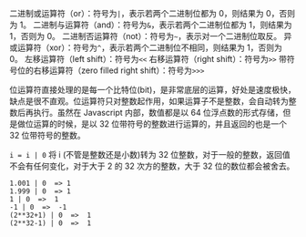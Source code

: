 二进制或运算符（or）：符号为`|`，表示若两个二进制位都为 0，则结果为 0，否则为 1。
二进制与运算符（and）：符号为`&`，表示若两个二进制位都为 1，则结果为 1，否则为 0。
二进制否运算符（not）：符号为`~`，表示对一个二进制位取反。
异或运算符（xor）：符号为`^`，表示若两个二进制位不相同，则结果为 1，否则为 0。
左移运算符（left shift）：符号为`<<`
右移运算符（right shift）：符号为`>>`
带符号位的右移运算符（zero filled right shift）：符号为`>>>`

位运算符直接处理的是每一个比特位(bit)，是非常底层的运算，好处是速度极快，缺点是很不直观。位运算符只对整数起作用，如果运算子不是整数，会自动转为整数后再执行。虽然在 Javascript 内部，数值都是以 64 位浮点数的形式存储，但是做位运算的时候，是以 32 位带符号的整数进行运算的，并且返回的也是一个 32 位带符号的整数。

`i = i | 0` 将 i (不管是整数还是小数)转为 32 位整数，对于一般的整数，返回值不会有任何变化，对于大于 2 的 32 次方的整数，大于 32 位的数位都会被舍去。

```
1.001 | 0  => 1
1.999 | 0  => 1
1 | 0  =>  1
-1 | 0  =>  -1
(2**32+1) | 0  =>  1
(2**32-1) | 0  =>  1
```

